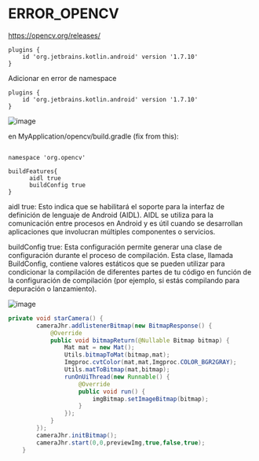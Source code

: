 # ERROR_OPENCV

https://opencv.org/releases/

```
plugins {
    id 'org.jetbrains.kotlin.android' version '1.7.10'
}
```

Adicionar en error de namespace

```
plugins {
    id 'org.jetbrains.kotlin.android' version '1.7.10'
}
```

![image](https://github.com/jose-jhr/ERROR_OPENCV/assets/66834393/5b9483a4-594c-473e-8b15-9d159071f30b)


en MyApplication/opencv/build.gradle (fix from this):
```

namespace 'org.opencv'
    
buildFeatures{
      aidl true
      buildConfig true
}
```

aidl true: Esto indica que se habilitará el soporte para la interfaz de definición de lenguaje de Android (AIDL). AIDL se utiliza para la comunicación entre procesos en Android y es útil cuando se desarrollan aplicaciones que involucran múltiples componentes o servicios.

buildConfig true: Esta configuración permite generar una clase de configuración durante el proceso de compilación. Esta clase, llamada BuildConfig, contiene valores estáticos que se pueden utilizar para condicionar la compilación de diferentes partes de tu código en función de la configuración de compilación (por ejemplo, si estás compilando para depuración o lanzamiento).

![image](https://github.com/jose-jhr/ERROR_OPENCV/assets/66834393/0cc02394-7131-4ecb-9116-fbe632ee83bb)

``` JAVA
private void starCamera() {
        cameraJhr.addlistenerBitmap(new BitmapResponse() {
            @Override
            public void bitmapReturn(@Nullable Bitmap bitmap) {
                Mat mat = new Mat();
                Utils.bitmapToMat(bitmap,mat);
                Imgproc.cvtColor(mat,mat,Imgproc.COLOR_BGR2GRAY);
                Utils.matToBitmap(mat,bitmap);
                runOnUiThread(new Runnable() {
                    @Override
                    public void run() {
                        imgBitmap.setImageBitmap(bitmap);
                    }
                });
            }
        });
        cameraJhr.initBitmap();
        cameraJhr.start(0,0,previewImg,true,false,true);
    }
```
